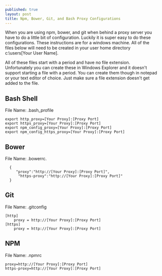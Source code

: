 ```yaml
---
published: true
layout: post
title: Npm, Bower, Git, and Bash Proxy Configurations
---
```


When you are using npm, bower, and git when behind a proxy server you have to do a little bit of configuration.  Luckily it is super easy to do these configurations.  These instructions are for a windows machine.  All of the files below will need to be created in your user home directory c:\users\[Your User Name].

All of these files start with a period and have no file extension.  Unfortunately you can create these in Windows Explorer and it doesn't support starting a file with a period.  You can create them though in notepad or your text editor of choice.  Just make sure a file extension doesn't get added to the file.

## Bash Shell
 File Name: .bash_profile


	export http_proxy=[Your Proxy]:[Proxy Port]
	export https_proxy=[Your Proxy]:[Proxy Port]
	export npm_config_proxy=[Your Proxy]:[Proxy Port]
	export npm_config_https_proxy=[Your Proxy]:[Proxy Port]
    
## Bower
 File Name:  .bowerrc.


	  {
     	 "proxy":"http://[Your Proxy]:[Proxy Port]",
	      "https-proxy":"http://[Your Proxy]:[Proxy Port]"
      }
      
## Git
 File Name: .gitconfig


	[http]
		proxy = http://[Your Proxy]:[Proxy Port]
	[https]
		proxy = http://[Your Proxy]:[Proxy Port]

## NPM
 File Name: .npmrc


	proxy=http://[Your Proxy]:[Proxy Port]
	https-proxy=http://[Your Proxy]:[Proxy Port]
    
